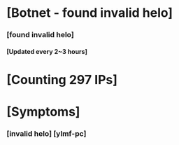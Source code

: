 # [Botnet - found invalid helo]
### [found invalid helo]
#### [Updated every 2~3 hours]

# [Counting 297 IPs]

# [Symptoms] 
###   [invalid helo] [ylmf-pc]
